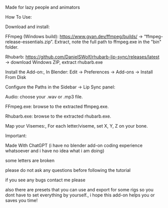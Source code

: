 Made for lazy people and animators

How To Use:

Download and install:

FFmpeg (Windows build):
https://www.gyan.dev/ffmpeg/builds/ → “ffmpeg-release-essentials.zip”.
Extract, note the full path to ffmpeg.exe in the "bin" folder.

Rhubarb: 
https://github.com/DanielSWolf/rhubarb-lip-sync/releases/latest → download Windows ZIP, extract rhubarb.exe


Install the Add-on:,
In Blender: Edit → Preferences → Add-ons → Install From Disk

Configure the Paths in the Sidebar → Lip Sync panel:

Audio: choose your .wav or .mp3 file.

FFmpeg.exe: browse to the extracted ffmpeg.exe.

Rhubarb.exe: browse to the extracted rhubarb.exe.



Map your Visemes:,
For each letter/viseme, set X, Y, Z on your bone.

Important:


Made With ChatGPT
(i have no blender add-on coding experience whatsoever and i have no idea what i am doing)

some letters are broken

please do not ask any questions before following the tutorial

if you see any bugs contact me please 

also there are presets that you can use and export for some rigs so you dont have to set everything by yourself.,
i hope this add-on helps you or saves you time! 
